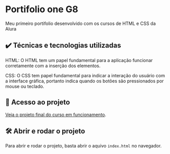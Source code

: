 # Portifolio  one G8

Meu prímeiro portifolio desenvolvido com os cursos de HTML e CSS da Alura

## ✔️ Técnicas e tecnologias utilizadas

HTML: O HTML tem um papel fundamental para a aplicação funcionar corretamente com a inserção dos elementos.

CSS: O CSS tem papel fundamental para indicar a interação do usuário com a interface gráfica, portanto indica quando os botões são pressionados por mouse ou teclado.

## 📁 Acesso ao projeto

[Veja o projeto final do curso em funcionamento](https://portifolio-one-g8.vercel.app/).

## 🛠️ Abrir e rodar o projeto

Para abrir e rodar o projeto, basta abrir o aquivo `index.html` no navegador.
